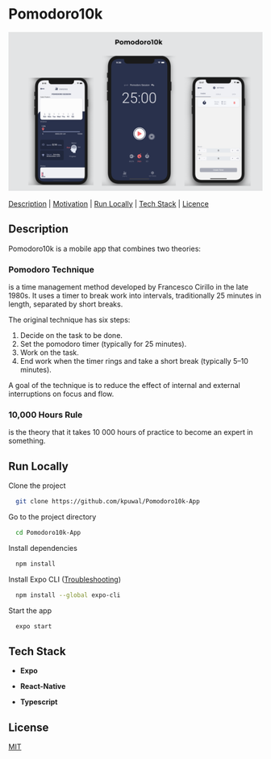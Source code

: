 # Pomodoro10k

<img alt="screenshot" src="assets/Pomodoro10k.png">

[Description](#description) | [Motivation](#motivation) | [Run Locally](#runlocally) | [Tech Stack](#techstack) | [Licence](#licence)

## <a name="runlocally">**Description**</a>

Pomodoro10k is a mobile app that combines two theories:

### **Pomodoro Technique**
is a time management method developed by Francesco Cirillo in the late 1980s. It uses a timer to break work into intervals, traditionally 25 minutes in length, separated by short breaks.

The original technique has six steps:

1. Decide on the task to be done.
2. Set the pomodoro timer (typically for 25 minutes).
3. Work on the task.
4. End work when the timer rings and take a short break (typically 5–10 minutes).

A goal of the technique is to reduce the effect of internal and external interruptions on focus and flow.

### **10,000 Hours Rule**
is the theory that it takes 10 000 hours of practice to become an expert in something.

## 

## <a name="runlocally">**Run Locally**</a>

Clone the project

```bash
  git clone https://github.com/kpuwal/Pomodoro10k-App
```

Go to the project directory

```bash
  cd Pomodoro10k-App
```

Install dependencies

```bash
  npm install
```

Install Expo CLI ([Troubleshooting](https://docs.expo.dev/get-started/installation/))

```bash
  npm install --global expo-cli
```

<!-- Create an .env file in root and add your variables

```
  AUTH0_SECRET=
  AUTH0_BASE_URL=
  AUTH0_ISSUER_BASE_URL=
  AUTH0_CLIENT_ID=
  AUTH0_CLIENT_SECRET=
  MONGODB_URI=
  TWITTER_BEARER_TOKEN=
``` -->

Start the app

```bash
  expo start
```

## <a name="techstack">**Tech Stack**</a>
- **Expo**

- **React-Native**

- **Typescript**

## <a name="licence">**License**</a>

[MIT](LICENSE)